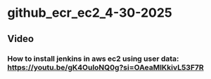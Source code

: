 ﻿# github_ecr_ec2_4-30-2025

## Video

### How to install jenkins in aws ec2 using user data: https://youtu.be/gK4OuloNQ0g?si=OAeaMlKkivL53F7R
